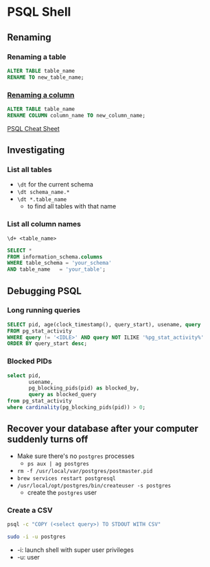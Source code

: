 # PSQL Shell

## Renaming

### Renaming a table

```sql
ALTER TABLE table_name
RENAME TO new_table_name;
```

### [Renaming a column](https://www.postgresqltutorial.com/postgresql-tutorial/postgresql-rename-column/)

```sql
ALTER TABLE table_name 
RENAME COLUMN column_name TO new_column_name;
```

[PSQL Cheat Sheet](https://gist.github.com/Kartones/dd3ff5ec5ea238d4c546)

## Investigating

### List all tables

- `\dt` for the current schema
- `\dt schema_name.*`
- `\dt *.table_name`
  - to find all tables with that name

### List all column names

`\d+ <table_name>`

```sql
SELECT *
FROM information_schema.columns
WHERE table_schema = 'your_schema'
AND table_name   = 'your_table';
```

## Debugging PSQL

### Long running queries

```sql
SELECT pid, age(clock_timestamp(), query_start), usename, query
FROM pg_stat_activity
WHERE query != '<IDLE>' AND query NOT ILIKE '%pg_stat_activity%'
ORDER BY query_start desc;
```

### Blocked PIDs

```sql
select pid,
       usename,
       pg_blocking_pids(pid) as blocked_by,
       query as blocked_query
from pg_stat_activity
where cardinality(pg_blocking_pids(pid)) > 0;
```

## Recover your database after your computer suddenly turns off

- Make sure there's no `postgres` processes
  - `ps aux | ag postgres`
- `rm -f /usr/local/var/postgres/postmaster.pid`
- `brew services restart postgresql`
- `/usr/local/opt/postgres/bin/createuser -s postgres`
  - create the `postgres` user

### Create a CSV

```bash
psql -c "COPY (<select query>) TO STDOUT WITH CSV"
```

```bash
sudo -i -u postgres
```

* -i: launch shell with super user privileges
* -u: user